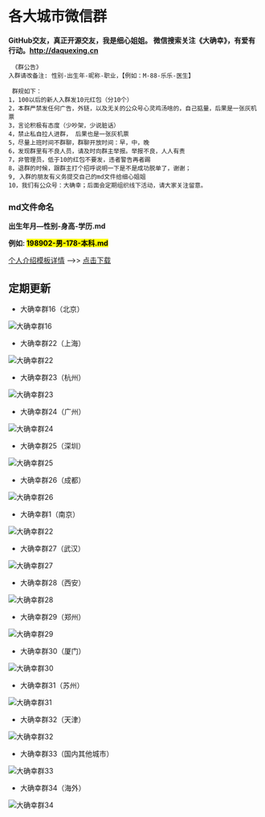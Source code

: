 #  各大城市微信群
**GitHub交友，真正开源交友，我是细心姐姐。 微信搜索关注《大确幸》，有爱有行动。<http://daquexing.cn>**
	
	 《群公告》
	入群请改备注: 性别-出生年-昵称-职业，【例如：M-88-乐乐-医生】
	
	 群规如下：    
	1，100以后的新人入群发10元红包（分10个）
	2，本群严禁发任何广告，外链，以及无关的公众号心灵鸡汤啥的，自己掂量，后果是一张灰机票
	3，言论积极有态度（少吵架，少说脏话）
	4，禁止私自拉人进群， 后果也是一张灰机票
	5，尽量上班时间不群聊，群聊开放时间：早，中，晚
	6，发现群里有不良人员，请及时向群主举报。举报不良，人人有责
	7，非管理员，低于10的红包不要发，违者警告再者踢 
	8，退群的时候，跟群主打个招呼说明一下是不是成功脱单了，谢谢；
	9, 入群的朋友有义务提交自己的md文件给细心姐姐
	10，我们有公众号：大确幸；后面会定期组织线下活动，请大家关注留意。

### md文件命名
**出生年月—性别-身高-学历.md**

**例如: <mark>198902-男-178-本科.md</mark>**

 [个人介绍模板详情](./个人介绍模板.md "下载个人介绍模板") -->>  [点击下载](./个人介绍模板.md "下载个人介绍模板") 

##  定期更新
* 大确幸群16（北京）

![大确幸群16](https://img.cdn.daquexing.cn/upload/20180821/1f39b55d992e4f368eab659e7e9930d0.png)

* 大确幸群22（上海）

![大确幸群22](https://img.cdn.daquexing.cn/upload/20180821/49f9b0499eb049a790f5eae883b46f6d.png)

* 大确幸群23（杭州）

![大确幸群23](https://img.cdn.daquexing.cn/upload/20180821/9186271d66a24e6f9e67f3ad58ba98e0.png)

* 大确幸群24（广州）

![大确幸群24](https://img.cdn.daquexing.cn/upload/20180821/4cb42fc8b6f74af4a82be0b198ff27e8.png)

* 大确幸群25（深圳）

![大确幸群25](https://img.cdn.daquexing.cn/upload/20180821/c2ec0365f7f14c9d8c2968699ef09cf4.png)

* 大确幸群26（成都）

![大确幸群26](https://img.cdn.daquexing.cn/upload/20180821/c9dad5b5319b4e8fae4f28b66dd78448.png)


* 大确幸群1（南京）

![大确幸群22](https://img.cdn.daquexing.cn/upload/20180821/7abab67230c8442aa25b7699b8bbb2df.png)


* 大确幸群27（武汉）

![大确幸群27](https://img.cdn.daquexing.cn/upload/20180821/b157a5beb0f04e20afda6b335ff3f582.png)

* 大确幸群28（西安）

![大确幸群28](https://img.cdn.daquexing.cn/upload/20180821/4b6452c81c17405480d95d3658245fd0.png)

* 大确幸群29（郑州）

![大确幸群29](https://img.cdn.daquexing.cn/upload/20180821/380ac92aa8b141de894ebc0cf60bce27.png)

* 大确幸群30（厦门）

![大确幸群30](https://img.cdn.daquexing.cn/upload/20180821/1e3cccb3a0e243a681314e15c0d58ebb.png)

* 大确幸群31（苏州）

![大确幸群31](https://img.cdn.daquexing.cn/upload/20180821/273f7b3955e349a887d9bd0d12c3eca8.png)

* 大确幸群32（天津）

![大确幸群32](https://img.cdn.daquexing.cn/upload/20180821/719f0ce3595640989f54fb634bf63305.png)

* 大确幸群33（国内其他城市）

![大确幸群33](https://img.cdn.daquexing.cn/upload/20180821/e4f6e17251be4003813d6d10301214d2.png)

* 大确幸群34（海外）

![大确幸群34](https://img.cdn.daquexing.cn/upload/20180821/958c3a25de914978a62f75d19acfb6a6.png)
